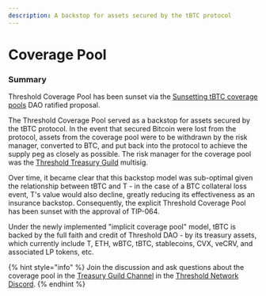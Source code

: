 ```yaml
---
description: A backstop for assets secured by the tBTC protocol
---
```


# Coverage Pool

### Summary

Threshold Coverage Pool has been sunset via the [Sunsetting tBTC coverage pools](https://forum.threshold.network/t/sunsetting-tbtc-coverage-pools/714) DAO ratified proposal.

The Threshold Coverage Pool served as a backstop for assets secured by the tBTC protocol. In the event that secured Bitcoin were lost from the protocol, assets from the coverage pool were to be withdrawn by the risk manager, converted to BTC, and put back into the protocol to achieve the supply peg as closely as possible. The risk manager for the coverage pool was the [Threshold Treasury Guild](https://docs.threshold.network/governance/dao/guilds) multisig.

Over time, it became clear that this backstop model was sub-optimal given the relationship between tBTC and T - in the case of a BTC collateral loss event, T's value would also decline, greatly reducing its effectiveness as an insurance backstop. Consequently, the explicit Threshold Coverage Pool has been sunset with the approval of TIP-064.

Under the newly implemented "implicit coverage pool" model, tBTC is backed by the full faith and credit of Threshold DAO - by its treasury assets, which currently include T, ETH, wBTC, tBTC, stablecoins, CVX, veCRV, and associated LP tokens, etc.

{% hint style="info" %}
Join the discussion and ask questions about the coverage pool in the [Treasury Guild Channel](https://discord.com/channels/866378471868727316/971861255100981277) in the [Threshold Network Discord](https://discord.gg/threshold).
{% endhint %}
